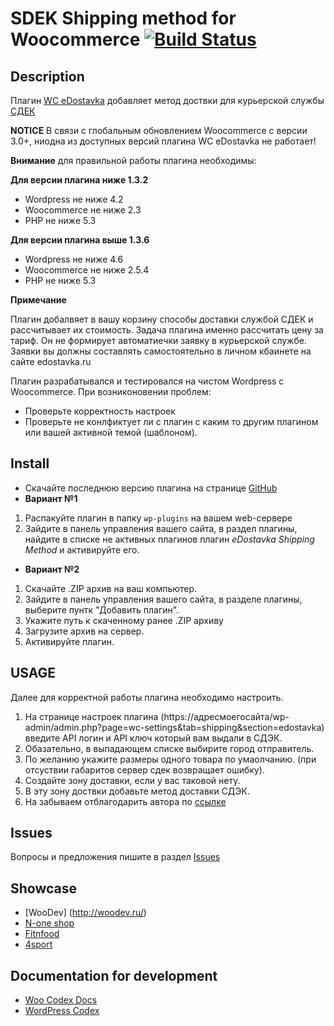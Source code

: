 # SDEK Shipping method for Woocommerce [![Build Status](https://travis-ci.org/kalbac/wc-edostavka.svg)](https://travis-ci.org/kalbac/wc-edostavka)

## Description

Плагин [WC eDostavka](https://github.com/kalbac/wc-edostavka) добавляет метод доствки для курьерской службы [СДЕК](http://edostavka.ru)

**NOTICE**
В связи с глобальным обновлением Woocommerce с версии 3.0+, ниодна из доступных версий плагина WC eDostavka не работает!

**Внимание** для правильной работы плагина необходимы:

**Для версии плагина ниже 1.3.2**
* Wordpress не ниже 4.2
* Woocommerce не ниже 2.3
* PHP не ниже 5.3

**Для версии плагина выше 1.3.6**
* Wordpress не ниже 4.6
* Woocommerce не ниже 2.5.4
* PHP не ниже 5.3

**Примечание**

Плагин добалвяет в вашу корзину способы доставки  службой СДЕК и рассчитывает их стоимость. 
Задача плагина именно рассчитать цену за тариф. Он не формирует автоматиечки заявку в курьерской службе. Заявки вы должны составлять самостоятельно в личном кбаинете на сайте edostavka.ru

Плагин разрабатывался и тестировался на чистом Wordpress с Woocommerce. 
При возниконовении проблем:

* Проверьте корректность настроек
* Проверьте не конлфиктует ли с плагин с каким то другим плагином или вашей активной темой (шаблоном).

## Install

* Скачайте последнюю версию плагина на странице [GitHub](https://github.com/kalbac/wc-edostavka/releases/latest)
* **Вариант №1**
 1. Распакуйте плагин в папку `wp-plugins` на вашем web-сервере
 2. Зайдите в панель управления вашего сайта, в раздел плагины, найдите в списке не активных плагинов плагин *eDostavka Shipping Method* и активируйте его.
* **Вариант №2**
 1. Скачайте .ZIP архив на ваш компьютер.
 2. Зайдите в панель управления вашего сайта, в разделе плагины, выберите пунтк "Добавить плагин".
 3. Укажите путь к скаченному ранее .ZIP архиву
 4. Загрузите архив на сервер.
 5. Активируйте плагин.
 
## USAGE

Далее для корректной работы плагина необходимо настроить.
 1. На странице настроек плагина (https://адресмоегосайта/wp-admin/admin.php?page=wc-settings&tab=shipping&section=edostavka) введите API логин и API ключ который вам выдали в СДЭК.
 2. Обазательно, в выпадающем списке выбирите город отправитель.
 3. По желанию укажите размеры одного товара по умаолчанию. (при отсуствии габаритов сервер сдек возвращает ошибку). 
 4. Создайте зону доставки, если у вас таковой нету.
 5. В эту зону доствки добавьте метод доставки СДЭК.
 6. На забываем отблагодарить автора по [ссылке](https://money.yandex.ru/embed/donate.xml?account=41001231735306&quickpay=donate&payment-type-choice=on&default-sum=1000&targets=%D0%9F%D0%BE%D0%B6%D0%B5%D1%80%D0%B2%D0%BE%D0%B2%D0%B0%D0%BD%D0%B8%D0%B5+%D0%BD%D0%B0+%D0%BF%D0%BE%D0%B4%D0%B4%D0%B5%D1%80%D0%B6%D0%BA%D1%83+%D0%BF%D0%BB%D0%B0%D0%B3%D0%B8%D0%BD%D0%B0+WC+eDostavka&target-visibility=on&button-text=05) 
 

## Issues

Вопросы и предложения пишите в раздел [Issues](https://github.com/kalbac/wc-edostavka/issues)

## Showcase
* [WooDev] (http://woodev.ru/)
* [N-one shop](https://n-one.ru/)
* [Fitnfood](https://fitnfood.ru/)
* [4sport](http://4ksports.ru/)

## Documentation for development

* [Woo Codex Docs](https://docs.woothemes.com/documentation/woocodex/)
* [WordPress Codex](http://codex.wordpress.org/)
 
